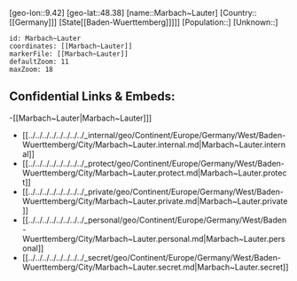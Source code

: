 ﻿---
location: [48.38,9.42]
mapzoom: [7,12] 
mapmarker: city 
type: City
tags:
- geo/City


SpocWebEntityId: 32267
isDeleted: false
confidential: public

---
[geo-lon::9.42]
[geo-lat::48.38]
[name::Marbach~Lauter]
[Country::[[Germany]]]
[State[[Baden-Wuerttemberg]]]]]
[Population::]
[Unknown::]


```leaflet
id: Marbach~Lauter
coordinates: [[Marbach~Lauter]]
markerFile: [[Marbach~Lauter]]
defaultZoom: 11 
maxZoom: 18
```


## Confidential Links & Embeds: 
-[[Marbach~Lauter|Marbach~Lauter]]] 
- [[../../../../../../../../_internal/geo/Continent/Europe/Germany/West/Baden-Wuerttemberg/City/Marbach~Lauter.internal.md|Marbach~Lauter.internal]] 
- [[../../../../../../../../_protect/geo/Continent/Europe/Germany/West/Baden-Wuerttemberg/City/Marbach~Lauter.protect.md|Marbach~Lauter.protect]] 
- [[../../../../../../../../_private/geo/Continent/Europe/Germany/West/Baden-Wuerttemberg/City/Marbach~Lauter.private.md|Marbach~Lauter.private]] 
- [[../../../../../../../../_personal/geo/Continent/Europe/Germany/West/Baden-Wuerttemberg/City/Marbach~Lauter.personal.md|Marbach~Lauter.personal]] 
- [[../../../../../../../../_secret/geo/Continent/Europe/Germany/West/Baden-Wuerttemberg/City/Marbach~Lauter.secret.md|Marbach~Lauter.secret]] 
